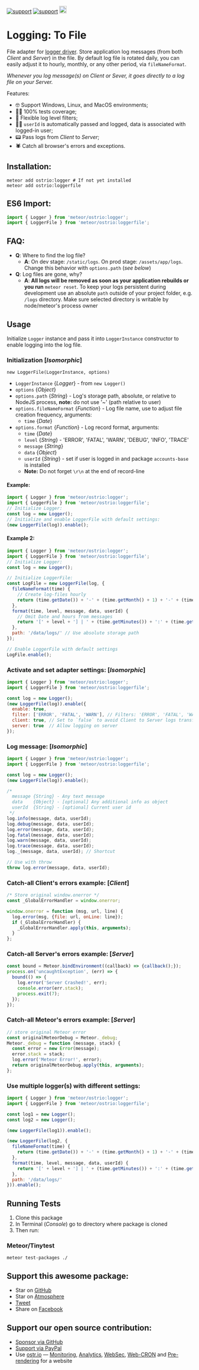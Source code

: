 [![support](https://img.shields.io/badge/support-GitHub-white)](https://github.com/sponsors/dr-dimitru)
[![support](https://img.shields.io/badge/support-PayPal-white)](https://paypal.me/veliovgroup)
<a href="https://ostr.io/info/built-by-developers-for-developers">
  <img src="https://ostr.io/apple-touch-icon-60x60.png" height="20">
</a>

# Logging: To File

File adapter for [logger driver](https://github.com/VeliovGroup/Meteor-logger). Store application log messages (from both *Client* and *Server*) in the file. By default log file is rotated daily, you can easily adjust it to hourly, monthly, or any other period, via `fileNameFormat`.

*Whenever you log message(s) on Client or Sever, it goes directly to a log file on your Server.*

Features:

- 🤓 Support Windows, Linux, and MacOS environments;
- 👷‍♂️ 100% tests coverage;
- 💪 Flexible log level filters;
- 👨‍💻 `userId` is automatically passed and logged, data is associated with logged-in user;
- 📟 Pass logs from *Client* to *Server*;
- 🕷 Catch all browser's errors and exceptions.

## Installation:

```shell
meteor add ostrio:logger # If not yet installed
meteor add ostrio:loggerfile
```

## ES6 Import:

```js
import { Logger } from 'meteor/ostrio:logger';
import { LoggerFile } from 'meteor/ostrio:loggerfile';
```

## FAQ:

- __Q__: Where to find the log file?
  - __A__: On dev stage: `/static/logs`. On prod stage: `/assets/app/logs`. Change this behavior with `options.path` (*see below*)
- __Q__: Log files are gone, why?
  - __A__: __All logs will be removed as soon as your application rebuilds or you run__ `meteor reset`. To keep your logs persistent during development use an absolute `path` outside of your project folder, e.g. `/logs` directory. Make sure selected directory is writable by node/meteor's process owner

## Usage

Initialize `Logger` instance and pass it into `LoggerInstance` constructor to enable logging into the log file.

### Initialization [*Isomorphic*]

`new LoggerFile(LoggerInstance, options)`

- `LoggerInstance` {*Logger*} - from `new Logger()`
- `options` {*Object*}
- `options.path` {*String*} - Log's storage path, absolute, or relative to NodeJS process, __note:__ do not use '~' (path relative to user)
- `options.fileNameFormat` {*Function*} - Log file name, use to adjust file creation frequency, arguments:
  - `time` {*Date*}
- `options.format` {*Function*} - Log record format, arguments:
  - `time` {*Date*}
  - `level` {*String*} - 'ERROR', 'FATAL', 'WARN', 'DEBUG', 'INFO', 'TRACE'
  - `message` {*String*}
  - `data` {*Object*}
  - `userId` {*String*} - set if user is logged in and package `accounts-base` is installed
  - __Note:__ Do not forget `\r\n` at the end of record-line

#### Example:

```js
import { Logger } from 'meteor/ostrio:logger';
import { LoggerFile } from 'meteor/ostrio:loggerfile';
// Initialize Logger:
const log = new Logger();
// Initialize and enable LoggerFile with default settings:
(new LoggerFile(log)).enable();
```

#### Example 2:

```js
import { Logger } from 'meteor/ostrio:logger';
import { LoggerFile } from 'meteor/ostrio:loggerfile';
// Initialize Logger:
const log = new Logger();

// Initialize LoggerFile:
const LogFile = new LoggerFile(log, {
  fileNameFormat(time) {
    // Create log-files hourly
    return (time.getDate()) + '-' + (time.getMonth() + 1) + '-' + (time.getFullYear()) + '_' + (time.getHours()) + '.log';
  },
  format(time, level, message, data, userId) {
    // Omit Date and hours from messages
    return '[' + level + '] | ' + (time.getMinutes()) + ':' + (time.getSeconds()) + ' | \'' + message + '\' | User: ' + userId + '\r\n';
  },
  path: '/data/logs/' // Use absolute storage path
});

// Enable LoggerFile with default settings
LogFile.enable();
```

### Activate and set adapter settings: [*Isomorphic*]

```js
import { Logger } from 'meteor/ostrio:logger';
import { LoggerFile } from 'meteor/ostrio:loggerfile';

const log = new Logger();
(new LoggerFile(log)).enable({
  enable: true,
  filter: ['ERROR', 'FATAL', 'WARN'], // Filters: 'ERROR', 'FATAL', 'WARN', 'DEBUG', 'INFO', 'TRACE', '*'
  client: true, // Set to `false` to avoid Client to Server logs transfer
  server: true  // Allow logging on server
});
```

### Log message: [*Isomorphic*]

```js
import { Logger } from 'meteor/ostrio:logger';
import { LoggerFile } from 'meteor/ostrio:loggerfile';

const log = new Logger();
(new LoggerFile(log)).enable();

/*
  message {String} - Any text message
  data    {Object} - [optional] Any additional info as object
  userId  {String} - [optional] Current user id
 */
log.info(message, data, userId);
log.debug(message, data, userId);
log.error(message, data, userId);
log.fatal(message, data, userId);
log.warn(message, data, userId);
log.trace(message, data, userId);
log._(message, data, userId); // Shortcut

// Use with throw
throw log.error(message, data, userId);
```

### Catch-all Client's errors example: [*Client*]

```js
/* Store original window.onerror */
const _GlobalErrorHandler = window.onerror;

window.onerror = function (msg, url, line) {
  log.error(msg, {file: url, onLine: line});
  if (_GlobalErrorHandler) {
    _GlobalErrorHandler.apply(this, arguments);
  }
};
```

### Catch-all Server's errors example: [*Server*]

```js
const bound = Meteor.bindEnvironment((callback) => {callback();});
process.on('uncaughtException', (err) => {
  bound(() => {
    log.error('Server Crashed!', err);
    console.error(err.stack);
    process.exit(7);
  });
});
```

### Catch-all Meteor's errors example: [*Server*]

```js
// store original Meteor error
const originalMeteorDebug = Meteor._debug;
Meteor._debug = function (message, stack) {
  const error = new Error(message);
  error.stack = stack;
  log.error('Meteor Error!', error);
  return originalMeteorDebug.apply(this, arguments);
};
```

### Use multiple logger(s) with different settings:

```js
import { Logger } from 'meteor/ostrio:logger';
import { LoggerFile } from 'meteor/ostrio:loggerfile';

const log1 = new Logger();
const log2 = new Logger();

(new LoggerFile(log1)).enable();

(new LoggerFile(log2, {
  fileNameFormat(time) {
    return (time.getDate()) + '-' + (time.getMonth() + 1) + '-' + (time.getFullYear()) + '_' + (time.getHours()) + '.log';
  },
  format(time, level, message, data, userId) {
    return '[' + level + '] | ' + (time.getMinutes()) + ':' + (time.getSeconds()) + ' | \'' + message + '\' | User: ' + userId + '\r\n';
  },
  path: '/data/logs/'
})).enable();
```

## Running Tests

 1. Clone this package
 2. In Terminal (*Console*) go to directory where package is cloned
 3. Then run:

### Meteor/Tinytest

```shell
meteor test-packages ./
```

## Support this awesome package:

- Star on [GitHub](https://github.com/VeliovGroup/Meteor-logger-file)
- Star on [Atmosphere](https://atmospherejs.com/ostrio/loggerfile)
- [Tweet](https://twitter.com/share?url=https://github.com/VeliovGroup/Meteor-logger-file&text=Store%20%23meteorjs%20log%20messages%20in%20the%20file%20%23javascript%20%23programming%20%23webdev%20via%20%40VeliovGroup)
- Share on [Facebook](https://www.facebook.com/sharer.php?u=https://github.com/VeliovGroup/Meteor-logger-file)

## Support our open source contribution:

- [Sponsor via GitHub](https://github.com/sponsors/dr-dimitru)
- [Support via PayPal](https://paypal.me/veliovgroup)
- Use [ostr.io](https://ostr.io) — [Monitoring](https://snmp-monitoring.com), [Analytics](https://ostr.io/info/web-analytics), [WebSec](https://domain-protection.info), [Web-CRON](https://web-cron.info) and [Pre-rendering](https://prerendering.com) for a website

